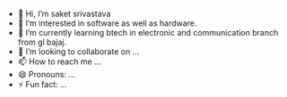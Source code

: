 - 👋 Hi, I’m saket srivastava
- 👀 I’m interested in software as well as hardware.
- 🌱 I’m currently learning btech in electronic and communication branch from gl bajaj.
- 💞️ I’m looking to collaborate on ...
- 📫 How to reach me ...
- 😄 Pronouns: ...
- ⚡ Fun fact: ...

<!---
Saketzx1/Saketzx1 is a ✨ special ✨ repository because its `README.md` (this file) appears on your GitHub profile.
You can click the Preview link to take a look at your changes.
--->
